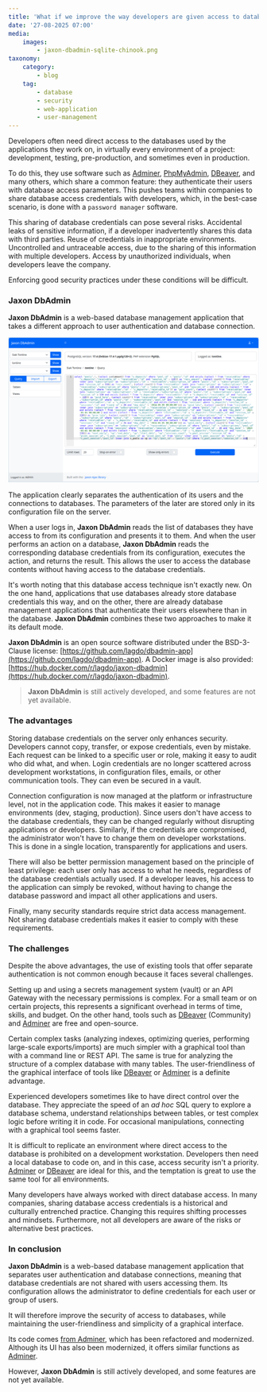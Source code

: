 ```yaml
---
title: 'What if we improve the way developers are given access to databases'
date: '27-08-2025 07:00'
media:
    images:
        - jaxon-dbadmin-sqlite-chinook.png
taxonomy:
    category:
        - blog
    tag:
        - database
        - security
        - web-application
        - user-management
---
```


Developers often need direct access to the databases used by the applications they work on, in virtually every environment of a project: development, testing, pre-production, and sometimes even in production.

To do this, they use software such as [Adminer](https://www.adminer.org/), [PhpMyAdmin](https://www.phpmyadmin.net/), [DBeaver](https://dbeaver.io/), and many others, which share a common feature: they authenticate their users with database access parameters.
This pushes teams within companies to share database access credentials with developers, which, in the best-case scenario, is done with a `password manager` software.

This sharing of database credentials can pose several risks.
Accidental leaks of sensitive information, if a developer inadvertently shares this data with third parties.
Reuse of credentials in inappropriate environments.
Uncontrolled and untraceable access, due to the sharing of this information with multiple developers.
Access by unauthorized individuals, when developers leave the company.

Enforcing good security practices under these conditions will be difficult.

### Jaxon DbAdmin

**Jaxon DbAdmin** is a web-based database management application that takes a different approach to user authentication and database connection.

[![jaxon-dbadmin-pgsql-query](./jaxon-dbadmin-pgsql-query.png)](./jaxon-dbadmin-pgsql-query.png)

The application clearly separates the authentication of its users and the connections to databases. The parameters of the later are stored only in its configuration file on the server.

When a user logs in, **Jaxon DbAdmin** reads the list of databases they have access to from its configuration and presents it to them.
And when the user performs an action on a database, **Jaxon DbAdmin** reads the corresponding database credentials from its configuration, executes the action, and returns the result.
This allows the user to access the database contents without having access to the database credentials.

It's worth noting that this database access technique isn't exactly new.
On the one hand, applications that use databases already store database credentials this way, and on the other, there are already database management applications that authenticate their users elsewhere than in the database.
**Jaxon DbAdmin** combines these two approaches to make it its default mode.

**Jaxon DbAdmin** is an open source software distributed under the BSD-3-Clause license: [https://github.com/lagdo/dbadmin-app](https://github.com/lagdo/dbadmin-app).
A Docker image is also provided: [https://hub.docker.com/r/lagdo/jaxon-dbadmin](https://hub.docker.com/r/lagdo/jaxon-dbadmin).

> **Jaxon DbAdmin** is still actively developed, and some features are not yet available.

### The advantages

Storing database credentials on the server only enhances security.
Developers cannot copy, transfer, or expose credentials, even by mistake.
Each request can be linked to a specific user or role, making it easy to audit who did what, and when.
Login credentials are no longer scattered across development workstations, in configuration files, emails, or other communication tools. They can even be secured in a vault.

Connection configuration is now managed at the platform or infrastructure level, not in the application code. This makes it easier to manage environments (dev, staging, production).
Since users don't have access to the database credentials, they can be changed regularly without disrupting applications or developers.
Similarly, if the credentials are compromised, the administrator won't have to change them on developer workstations. This is done in a single location, transparently for applications and users.

There will also be better permission management based on the principle of least privilege: each user only has access to what he needs, regardless of the database credentials actually used.
If a developer leaves, his access to the application can simply be revoked, without having to change the database password and impact all other applications and users.

Finally, many security standards require strict data access management.
Not sharing database credentials makes it easier to comply with these requirements.

### The challenges

Despite the above advantages, the use of existing tools that offer separate authentication is not common enough because it faces several challenges.

Setting up and using a secrets management system (vault) or an API Gateway with the necessary permissions is complex. For a small team or on certain projects, this represents a significant overhead in terms of time, skills, and budget.
On the other hand, tools such as [DBeaver](https://dbeaver.io/) (Community) and [Adminer](https://www.adminer.org/) are free and open-source.

Certain complex tasks (analyzing indexes, optimizing queries, performing large-scale exports/imports) are much simpler with a graphical tool than with a command line or REST API.
The same is true for analyzing the structure of a complex database with many tables.
The user-friendliness of the graphical interface of tools like [DBeaver](https://dbeaver.io/) or [Adminer](https://www.adminer.org/) is a definite advantage.

Experienced developers sometimes like to have direct control over the database.
They appreciate the speed of an _ad hoc_ SQL query to explore a database schema, understand relationships between tables, or test complex logic before writing it in code.
For occasional manipulations, connecting with a graphical tool seems faster.

It is difficult to replicate an environment where direct access to the database is prohibited on a development workstation.
Developers then need a local database to code on, and in this case, access security isn't a priority.
[Adminer](https://www.adminer.org/) or [DBeaver](https://dbeaver.io/) are ideal for this, and the temptation is great to use the same tool for all environments.

Many developers have always worked with direct database access.
In many companies, sharing database access credentials is a historical and culturally entrenched practice. Changing this requires shifting processes and mindsets.
Furthermore, not all developers are aware of the risks or alternative best practices.

### In conclusion

**Jaxon DbAdmin** is a web-based database management application that separates user authentication and database connections, meaning that database credentials are not shared with users accessing them.
Its configuration allows the administrator to define credentials for each user or group of users.

It will therefore improve the security of access to databases, while maintaining the user-friendliness and simplicity of a graphical interface.

Its code comes [from Adminer](https://github.com/vrana/adminer/), which has been refactored and modernized. Although its UI has also been modernized, it offers similar functions as [Adminer](https://www.adminer.org/).

However, **Jaxon DbAdmin** is still actively developed, and some features are not yet available.
